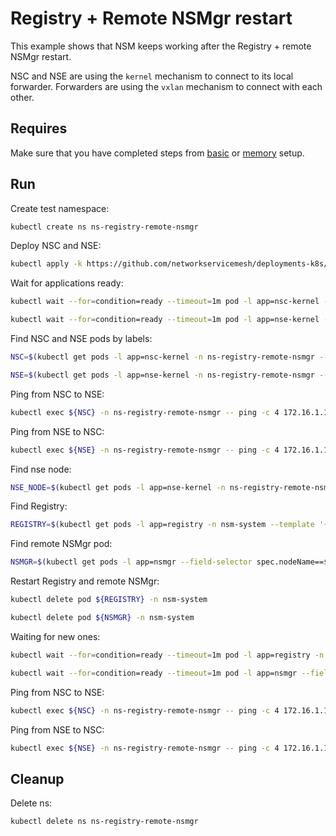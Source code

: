 # Registry + Remote NSMgr restart

This example shows that NSM keeps working after the Registry + remote NSMgr restart.

NSC and NSE are using the `kernel` mechanism to connect to its local forwarder.
Forwarders are using the `vxlan` mechanism to connect with each other.

## Requires

Make sure that you have completed steps from [basic](../../basic) or [memory](../../memory) setup.

## Run

Create test namespace:
```bash
kubectl create ns ns-registry-remote-nsmgr
```

Deploy NSC and NSE:
```bash
kubectl apply -k https://github.com/networkservicemesh/deployments-k8s/examples/heal/registry-remote-nsmgr?ref=58a90eb58a3e06f02cbd99c221b35327488025cc
```

Wait for applications ready:
```bash
kubectl wait --for=condition=ready --timeout=1m pod -l app=nsc-kernel -n ns-registry-remote-nsmgr
```
```bash
kubectl wait --for=condition=ready --timeout=1m pod -l app=nse-kernel -n ns-registry-remote-nsmgr
```

Find NSC and NSE pods by labels:
```bash
NSC=$(kubectl get pods -l app=nsc-kernel -n ns-registry-remote-nsmgr --template '{{range .items}}{{.metadata.name}}{{"\n"}}{{end}}')
```
```bash
NSE=$(kubectl get pods -l app=nse-kernel -n ns-registry-remote-nsmgr --template '{{range .items}}{{.metadata.name}}{{"\n"}}{{end}}')
```

Ping from NSC to NSE:
```bash
kubectl exec ${NSC} -n ns-registry-remote-nsmgr -- ping -c 4 172.16.1.100
```

Ping from NSE to NSC:
```bash
kubectl exec ${NSE} -n ns-registry-remote-nsmgr -- ping -c 4 172.16.1.101
```

Find nse node:
```bash
NSE_NODE=$(kubectl get pods -l app=nse-kernel -n ns-registry-remote-nsmgr --template '{{range .items}}{{.spec.nodeName}}{{"\n"}}{{end}}')
```

Find Registry:
```bash
REGISTRY=$(kubectl get pods -l app=registry -n nsm-system --template '{{range .items}}{{.metadata.name}}{{"\n"}}{{end}}')
```

Find remote NSMgr pod:
```bash
NSMGR=$(kubectl get pods -l app=nsmgr --field-selector spec.nodeName==${NSE_NODE} -n nsm-system --template '{{range .items}}{{.metadata.name}}{{"\n"}}{{end}}')
```

Restart Registry and remote NSMgr:
```bash
kubectl delete pod ${REGISTRY} -n nsm-system
```
```bash
kubectl delete pod ${NSMGR} -n nsm-system
```

Waiting for new ones:
```bash
kubectl wait --for=condition=ready --timeout=1m pod -l app=registry -n nsm-system
```
```bash
kubectl wait --for=condition=ready --timeout=1m pod -l app=nsmgr --field-selector spec.nodeName==${NSE_NODE} -n nsm-system
```

Ping from NSC to NSE:
```bash
kubectl exec ${NSC} -n ns-registry-remote-nsmgr -- ping -c 4 172.16.1.100
```

Ping from NSE to NSC:
```bash
kubectl exec ${NSE} -n ns-registry-remote-nsmgr -- ping -c 4 172.16.1.101
```

## Cleanup

Delete ns:
```bash
kubectl delete ns ns-registry-remote-nsmgr
```
